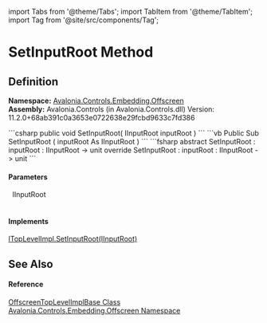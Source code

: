 import Tabs from '@theme/Tabs'; 
import TabItem from '@theme/TabItem'; 
import Tag from '@site/src/components/Tag'; 

# SetInputRoot Method




## Definition
**Namespace:** <a href="N_Avalonia_Controls_Embedding_Offscreen">Avalonia.Controls.Embedding.Offscreen</a>  
**Assembly:** Avalonia.Controls (in Avalonia.Controls.dll) Version: 11.2.0+68ab391c0a3653e0722638e29fcbd9633c7fd386

<Tabs groupId="api-code-preview">
<TabItem value="csharp" label="C#">
```csharp
public void SetInputRoot(
	IInputRoot inputRoot
)
```
</TabItem>
<TabItem value="vb" label="VB">
```vb
Public Sub SetInputRoot ( 
	inputRoot As IInputRoot
)
```
</TabItem>
<TabItem value="fsharp" label="F#">
```fsharp
abstract SetInputRoot : 
        inputRoot : IInputRoot -> unit 
override SetInputRoot : 
        inputRoot : IInputRoot -> unit 
```
</TabItem>
</Tabs>



#### Parameters
<dl><dt>  IInputRoot</dt><dd> </dd></dl>

#### Implements
<a href="M_Avalonia_Platform_ITopLevelImpl_SetInputRoot">ITopLevelImpl.SetInputRoot(IInputRoot)</a>  


## See Also


#### Reference
<a href="T_Avalonia_Controls_Embedding_Offscreen_OffscreenTopLevelImplBase">OffscreenTopLevelImplBase Class</a>  
<a href="N_Avalonia_Controls_Embedding_Offscreen">Avalonia.Controls.Embedding.Offscreen Namespace</a>  
